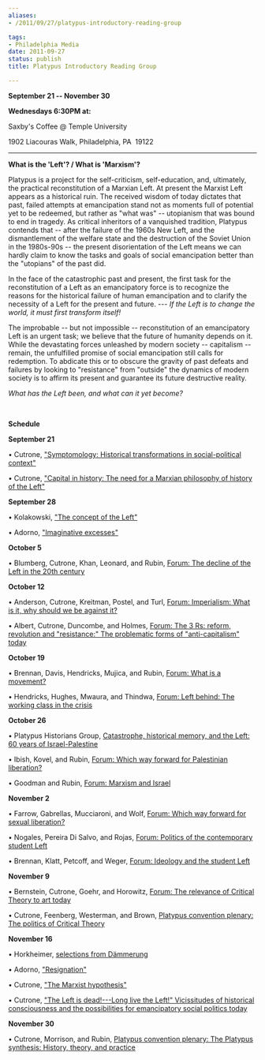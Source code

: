 ```yaml
---
aliases:
- /2011/09/27/platypus-introductory-reading-group

tags:
- Philadelphia Media
date: 2011-09-27
status: publish
title: Platypus Introductory Reading Group

---
```

**September 21 -- November 30**

**Wednesdays 6:30PM at:**

Saxby's Coffee @ Temple University

1902 Liacouras Walk, Philadelphia, PA  19122

_____________________________________________________________________________________________________

**What is the 'Left'? / What is 'Marxism'?**

Platypus is a project for the self-criticism, self-education, and, ultimately, the practical reconstitution of a Marxian Left. At present the Marxist Left appears as a historical ruin. The received wisdom of today dictates that past, failed attempts at emancipation stand not as moments full of potential yet to be redeemed, but rather as "what was" -- utopianism that was bound to end in tragedy. As critical inheritors of a vanquished tradition, Platypus contends that -- after the failure of the 1960s New Left, and the dismantlement of the welfare state and the destruction of the Soviet Union in the 1980s-90s -- the present disorientation of the Left means we can hardly claim to know the tasks and goals of social emancipation better than the "utopians" of the past did.

In the face of the catastrophic past and present, the first task for the reconstitution of a Left as an emancipatory force is to recognize the reasons for the historical failure of human emancipation and to clarify the necessity of a Left for the present and future. --- *If the Left is to change the world, it must first transform itself!*

The improbable -- but not impossible -- reconstitution of an emancipatory Left is an urgent task; we believe that the future of humanity depends on it. While the devastating forces unleashed by modern society -- capitalism -- remain, the unfulfilled promise of social emancipation still calls for redemption. To abdicate this or to obscure the gravity of past defeats and failures by looking to "resistance" from "outside" the dynamics of modern society is to affirm its present and guarantee its future destructive reality.

*What has the Left been, and what can it yet become?*

 

**Schedule**

**September 21**

• Cutrone, ["Symptomology: Historical transformations in social-political context"](/2009/05/15/symptomology/)

• Cutrone, ["Capital in history: The need for a Marxian philosophy of history of the Left"](/2008/10/01/capital-in-history-the-need-for-a-marxian-philosophy-of-history-of-the-left/)

**September 28**

• Kolakowski, ["The concept of the Left"](/file/readings/readings/kolakowskileszek_conceptleft1968.pdf)

• Adorno, ["Imaginative excesses"](/file/readings/readings/adorno_imaginativeexcesses.pdf)

**October 5**

• Blumberg, Cutrone, Khan, Leonard, and Rubin, [Forum: The decline of the Left in the 20th century](the-decline-of-the-left-in-the-20th-century/)

**October 12**

• Anderson, Cutrone, Kreitman, Postel, and Turl, [Forum: Imperialism: What is it, why should we be against it?](/2010/07/09/imperialism-what-is-it-why-should-we-be-against-it/)

• Albert, Cutrone, Duncombe, and Holmes, [Forum: The 3 Rs: reform, revolution and "resistance:" The problematic forms of "anti-capitalism" today](/2008/04/01/the-3-rs-reform-revolution-and-%E2%80%9Cresistance%E2%80%9D-the-problematic-forms-of-%E2%80%9Canticapitalism%E2%80%9D-today/)

**October 19**

• Brennan, Davis, Hendricks, Mujica, and Rubin, [Forum: What is a movement?](/2009/08/24/what-is-a-movement-pr/)

• Hendricks, Hughes, Mwaura, and Thindwa, [Forum: Left behind: The working class in the crisis](/2009/07/01/left-behind-the-working-class-in-the-crisis/)

**October 26**

• Platypus Historians Group, [Catastrophe, historical memory, and the Left: 60 years of Israel-Palestine](/2008/05/01/catastrophe-historical-memory-and-the-left-60-years-of-israel-palestine/)

• Ibish, Kovel, and Rubin, [Forum: Which way forward for Palestinian liberation?](/2010/04/08/which-way-forward-for-palestinian-liberation-2/)

• Goodman and Rubin, [Forum: Marxism and Israel](/2011/05/05/marxism-and-israel-left-perspectives-on-the-israeli-palestinian-conflict/)

**November 2**

• Farrow, Gabrellas, Mucciaroni, and Wolf, [Forum: Which way forward for sexual liberation?](/2011/02/01/which-way-forward-for-sexual-liberation/)

• Nogales, Pereira Di Salvo, and Rojas, [Forum: Politics of the contemporary student Left](/2009/09/30/politics-of-the-contemporary-student-left/)

• Brennan, Klatt, Petcoff, and Weger, [Forum: Ideology and the student Left](/2010/09/12/ideology-and-the-student-left/)

**November 9**

• Bernstein, Cutrone, Goehr, and Horowitz, [Forum: The relevance of Critical Theory to art today](/2011/01/01/the-relevance-of-critical-theory-to-art-today/)

• Cutrone, Feenberg, Westerman, and Brown, [Platypus convention plenary: The politics of Critical Theory](/2011/07/09/the-politics-of-critical-theory/)

**November 16**

• Horkheimer, [selections from Dämmerung](/file/readings/readings/horkheimer_dawnex.pdf)

• Adorno, ["Resignation"](/file/readings/adorno_resignation1969.pdf)

• Cutrone, ["The Marxist hypothesis"](/2010/11/06/the-marxist-hypothesis-a-response-to-alain-badous-communist-hypothesis/)

• Cutrone, ["The Left is dead!---Long live the Left!" Vicissitudes of historical consciousness and the possibilities for emancipatory social politics today](/2007/11/01/vicissitudes-of-historical-consciousness-and-possibilities-for-emancipatory-social-politics-today/)

**November 30**

• Cutrone, Morrison, and Rubin, [Platypus convention plenary: The Platypus synthesis: History, theory, and practice](the-platypus-synthesis/)
